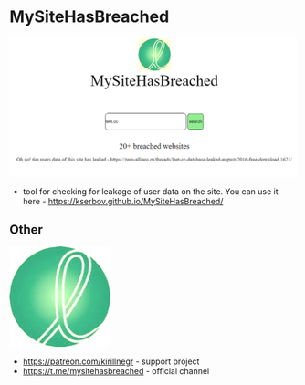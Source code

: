 # MySiteHasBreached
![Site](https://github.com/Kserbov/MySiteHasBreached/blob/main/images/image.jpg)
- tool for checking for leakage of user data on the site. You can use it here - https://kserbov.github.io/MySiteHasBreached/
## Other
![Site](https://github.com/Kserbov/MySiteHasBreached/blob/main/images/favicon.png)
- https://patreon.com/kirillnegr - support project
- https://t.me/mysitehasbreached - official channel
